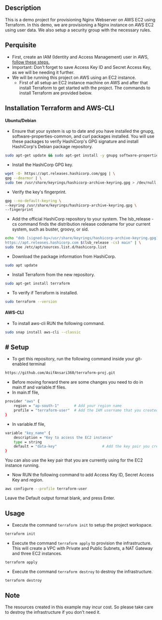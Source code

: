 ## Description
This is a demo project for provisioning Nginx Webserver on AWS EC2 using Terraform. In this demo, we are provisioning a Nginx instance on AWS EC2 using user data. We also setup a security group with the necessary rules.

## Perquisite
- First, create an IAM (Identity and Access Management) user in AWS, [follow these steps.](https://github.com/AsifAnsari360/terraform-proj/blob/main/IAM-USER/README.md)
- Important: Don't forget to save Access Key ID and Secret Access Key, as we will be needing it further.
- We will be running this project on AWS using an EC2 instance.
  - First of all setup an EC2 instance machine on AWS and after that install Terraform to get started with the project. The commands to install Terraform are provided below.
## Installation Terraform and AWS-CLI
#### Ubuntu/Debian

- Ensure that your system is up to date and you have installed the gnupg, software-properties-common, and curl packages installed. You will use these packages to verify HashiCorp's GPG signature and install HashiCorp's Debian package repository.
```bash
sudo apt-get update && sudo apt-get install -y gnupg software-properties-common
```
- Install the HashiCorp GPG key.
```bash
wget -O- https://apt.releases.hashicorp.com/gpg | \
gpg --dearmor | \
sudo tee /usr/share/keyrings/hashicorp-archive-keyring.gpg > /dev/null
```
- Verify the key's fingerprint.
```bash
gpg --no-default-keyring \
--keyring /usr/share/keyrings/hashicorp-archive-keyring.gpg \
--fingerprint
```
- Add the official HashiCorp repository to your system. The lsb_release -cs command finds the distribution release codename for your current system, such as buster, groovy, or sid.
```bash
echo "deb [signed-by=/usr/share/keyrings/hashicorp-archive-keyring.gpg] \
https://apt.releases.hashicorp.com $(lsb_release -cs) main" | \
sudo tee /etc/apt/sources.list.d/hashicorp.list
```
- Download the package information from HashiCorp.
```bash
sudo apt update
```
- Install Terraform from the new repository.
```bash
sudo apt-get install terraform
```
- To verify if Terraform is installed.
```bash
sudo terraform --version
```

#### AWS-CLI

- To install aws-cli RUN the following command.
```bash
sudo snap install aws-cli --classic
```

## **# Setup**

- To get this repository, run the following command inside your git-enabled terminal
```bash
https://github.com/AsifAnsari360/terraform-proj.git
```
- Before moving forward there are some changes you need to do in main.tf and variable.tf files.
- In main.tf file, 
```bash
provider "aws" {
    region = "ap-south-1"       # Add your region name
    profile = "terraform-user"  # Add the IAM username that you created 
}
```
- In variable.tf file,
```bash
variable "key_name" {
    description = "Key to access the EC2 instance"
    type = string
    default = "data-key"                     # Add the key pair you created
}
```
You can also use the key pair that you are currently using for the EC2 instance running. 

- Now RUN the following command to add Access Key ID, Secret Access Key and region.
```bash
aws configure --profile terraform-user
```
Leave the Default output format blank, and press Enter.

## Usage
- Execute the command `terraform init` to setup the project workspace.
```bash
terraform init
```
- Execute the command `terraform apply` to provision the infrastructure. This will create a VPC with Private and Public Subnets, a NAT Gateway and three EC2 instances.
```bash
terraform apply
```
- Execute the command `terraform destroy` to destroy the infrastructure.
```bash
terraform destroy
```
## Note
The resources created in this example may incur cost. So please take care to destroy the infrastructure if you don't need it.
